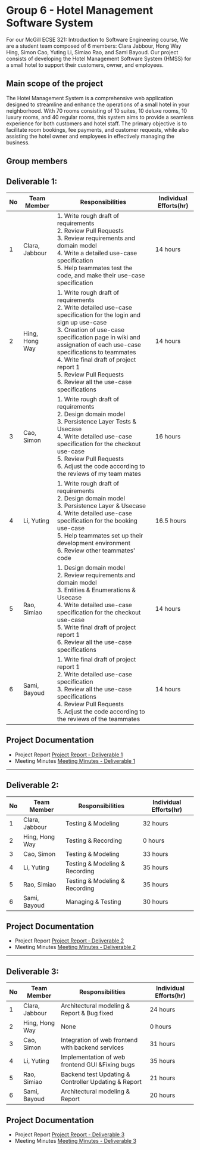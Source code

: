 # Group 6 - Hotel Management Software System

For our McGill ECSE 321: Introduction to Software Engineering course, We are a student team composed of 6 members: Clara Jabbour, Hong Way Hing, Simon Cao, Yuting Li, Simiao Rao, and Sami Bayoud. Our project consists of developing the Hotel Management Software System (HMSS) for a small hotel to support their customers, owner, and employees. 

## Main scope of the project 
The Hotel Management System is a comprehensive web application designed to streamline and enhance the operations of a small hotel in your neighborhood. With 70 rooms consisting of 10 suites, 10 deluxe rooms, 10 luxury rooms, and 40 regular rooms, this system aims to provide a seamless experience for both customers and hotel staff. The primary objective is to facilitate room bookings, fee payments, and customer requests, while also assisting the hotel owner and employees in effectively managing the business.

## Group members
## Deliverable 1: 
| No 	| Team Member 	| Responsibilities 	| Individual Efforts(hr) 	|
|---	|---	|---	|---	|
| 1 	| Clara, Jabbour 	| 1. Write rough draft of requirements<br>2. Review Pull Requests<br>3. Review requirements and domain model<br>4. Write a detailed use-case specification<br>5. Help teammates test the code, and make their use-case specification 	| 14 hours 	|
| 2 	| Hing, Hong Way 	| 1. Write rough draft of requirements<br>2. Write detailed use-case specification for the login and sign up use-case<br>3. Creation of use-case specification page in wiki and assignation of each use-case specifications to teammates<br>4. Write final draft of project report 1<br>5. Review Pull Requests<br>6. Review all the use-case specifications 	| 14 hours 	|
| 3 	| Cao, Simon 	| 1. Write rough draft of requirements<br>2. Design domain model<br>3. Persistence Layer Tests & Usecase<br>4. Write detailed use-case specification for the checkout use-case<br>5. Review Pull Requests<br>6. Adjust the code according to the reviews of my team mates 	| 16 hours 	|
| 4 	| Li, Yuting 	| 1. Write rough draft of requirements<br>2. Design domain model<br>3. Persistence Layer & Usecase<br>4. Write detailed use-case specification for the booking use-case<br>5. Help teammates set up their development environment<br>6. Review other teammates' code 	| 16.5 hours 	|
| 5 	| Rao, Simiao 	| 1. Design domain model<br>2. Review requirements and domain model<br>3. Entities & Enumerations & Usecase<br>4. Write detailed use-case specification for the checkout use-case<br>5. Write final draft of project report 1<br>6. Review all the use-case specifications 	| 14 hours 	|
| 6 	| Sami, Bayoud 	| 1. Write final draft of project report 1<br>2. Write detailed use-case specification<br>3. Review all the use-case specifications<br>4. Review Pull Requests<br>5. Adjust the code according to the reviews of the teammates 	| 14 hours 	|
## Project Documentation
- Project Report [Project Report ‐ Deliverable 1](https://github.com/McGill-ECSE321-Fall2023/project-group-06/wiki/Deliverable-1:-Report)
- Meeting Minutes [Meeting Minutes - Deliverable 1](https://github.com/McGill-ECSE321-Fall2023/project-group-06/wiki/Deliverable-1%3A-Meeting-minutes)
-------------------------------------------
## Deliverable 2: 
| No 	| Team Member 	| Responsibilities 	| Individual Efforts(hr) 	|
|---	|---	|---	|---	|
| 1 	| Clara, Jabbour 	| Testing & Modeling 	| 32 hours 	|
| 2 	| Hing, Hong Way 	| Testing & Recording 	| 0 hours 	|
| 3 	| Cao, Simon 	| Testing & Modeling 	| 33 hours 	|
| 4 	| Li, Yuting 	| Testing & Modeling & Recording 	| 35 hours 	|
| 5 	| Rao, Simiao 	| Testing & Modeling & Recording 	| 35 hours 	|
| 6 	| Sami, Bayoud 	| Managing & Testing 	| 30 hours 	|
## Project Documentation
- Project Report [Project Report ‐ Deliverable 2](https://github.com/McGill-ECSE321-Fall2023/project-group-06/wiki/Deliverable-2:-Report#welcome-page)
- Meeting Minutes [Meeting Minutes ‐ Deliverable 2](https://github.com/McGill-ECSE321-Fall2023/project-group-06/wiki/Deliverable-2%3A-Meeting-minutes) 
-------------------------------------------
## Deliverable 3: 
| No 	| Team Member 	| Responsibilities 	| Individual Efforts(hr) 	|
|---	|---	|---	|---	|
| 1 	| Clara, Jabbour 	| Architectural modeling & Report & Bug fixed 	| 24 hours 	|
| 2 	| Hing, Hong Way 	| None 	| 0 hours 	|
| 3 	| Cao, Simon 	| Integration of web frontend with backend services 	| 31 hours 	|
| 4 	| Li, Yuting 	| Implementation of web frontend GUI &Fixing bugs 	| 35 hours 	|
| 5 	| Rao, Simiao 	| Backend test Updating & Controller Updating & Report	| 21 hours 	|
| 6 	| Sami, Bayoud 	|  Architectural modeling & Report  	| 20 hours 	|

## Project Documentation 
- Project Report [Project Report - Deliverable 3](https://github.com/McGill-ECSE321-Fall2023/project-group-06/wiki/Deliverable-3:-Report)
- Meeting Minutes [Meeting Minutes - Deliverable 3](https://github.com/McGill-ECSE321-Fall2023/project-group-06/wiki/Deliverable-3%3A-Meeting-Minutes)
